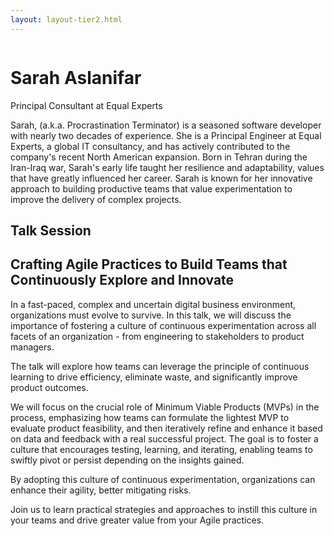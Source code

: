 ```yaml
---
layout: layout-tier2.html
---
```

<div class="container section featured-speaker">
   <div class="row">
     <div class="col-xs-12 col-sm-2 new-img-container">
       <img class="new-speaker-page-img sarah-aslanifar" />
       </div>
     <div class="col-xs-12 col-sm-10 copy-container">
       <h1 class="speaker-header">Sarah Aslanifar</h1>
       <span class="speaker-subtitle">Principal Consultant at Equal Experts</span>
       <p></p>
       <p>Sarah, (a.k.a. Procrastination Terminator) is a seasoned software developer with nearly two decades of experience. She is a Principal Engineer at Equal Experts, a global IT consultancy, and has actively contributed to the company's recent North American expansion. Born in Tehran during the Iran-Iraq war, Sarah's early life taught her resilience and adaptability, values that have greatly influenced her career. Sarah is known for her innovative approach to building productive teams that value experimentation to improve the delivery of complex projects. 
</p>
       <h2>Talk Session</h2>
        <h2 class="gold">Crafting Agile Practices to Build Teams that Continuously Explore and Innovate</h2>
       <p>In a fast-paced, complex and uncertain digital business environment, organizations must evolve to survive. In this talk, we will discuss the importance of fostering a culture of continuous experimentation across all facets of an organization - from engineering to stakeholders to product managers.</p>
        <p>The talk will explore how teams can leverage the principle of continuous learning to drive efficiency, eliminate waste, and significantly improve product outcomes.</p>
        <p>We will focus on the crucial role of Minimum Viable Products (MVPs) in the process, emphasizing how teams can formulate the lightest MVP to evaluate product feasibility, and then iteratively refine and enhance it based on data and feedback with a real successful project. The goal is to foster a culture that encourages testing, learning, and iterating, enabling teams to swiftly pivot or persist depending on the insights gained.</p>
        <p>By adopting this culture of continuous experimentation, organizations can enhance their agility, better mitigating risks.</p>
        <p>Join us to learn practical strategies and approaches to instill this culture in your teams and drive greater value from your Agile practices.</p>
     </div>
   </div>
 </div>
